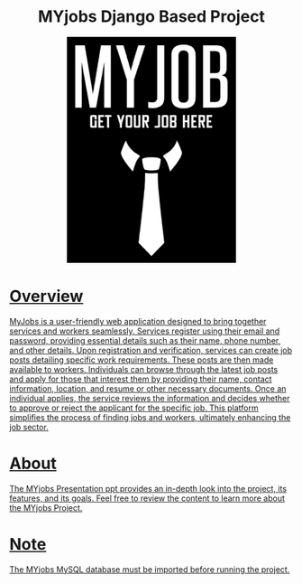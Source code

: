 <div align="center">
  <h1 align=center> MYjobs Django Based Project </h1>
<a href="https://github.com/4fnan007/MYjobs">
     <a href="https://github.com/4fnan007/MYjobs"><img src="static\images\myjob.png" width="300" height="400" alt="logo" </a>
</div>


# Overview
MyJobs is a user-friendly web application designed to bring together services and workers seamlessly. Services register using their email and password, providing essential details such as their name, phone number, and other details. Upon registration and verification, services can create job posts detailing specific work requirements. These posts are then made available to workers. Individuals can browse through the latest job posts and apply for those that interest them by providing their name, contact information, location, and resume or other necessary documents. Once an individual applies, the service reviews the information and decides whether to approve or reject the applicant for the specific job. This platform simplifies the process of finding jobs and workers, ultimately enhancing the job sector.

# About
The MYjobs Presentation ppt provides an in-depth look into the project, its features, and its goals. Feel free to review the content to learn more about the MYjobs Project.

# Note
The MYjobs MySQL database must be imported before running the project. 
